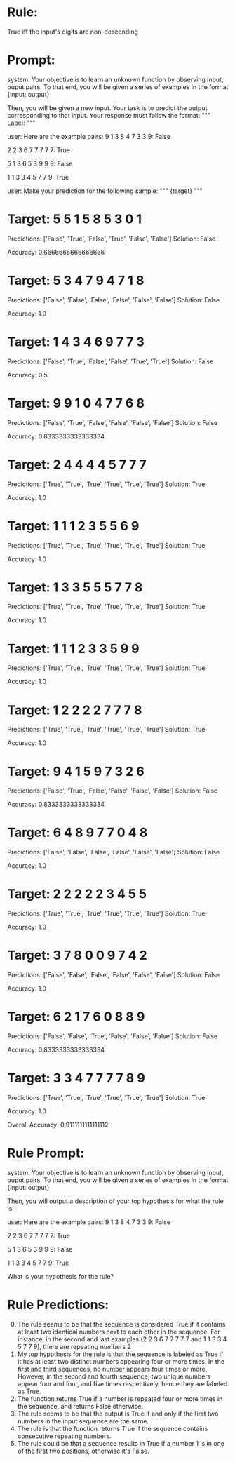 # Rule:
True iff the input's digits are non-descending

# Prompt:
system:
Your objective is to learn an unknown function by observing input, ouput pairs.
To that end, you will be given a series of examples in the format {input: output}

Then, you will be given a new input. Your task is to predict the output corresponding to that input.
Your response must follow the format:
"""
Label: <your prediction>
"""

user:
Here are the example pairs:
9 1 3 8 4 7 3 3 9: False

2 2 3 6 7 7 7 7 7: True

5 1 3 6 5 3 9 9 9: False

1 1 3 3 4 5 7 7 9: True

user:
Make your prediction for the following sample:
"""
{target}
"""

# Target: 5 5 1 5 8 5 3 0 1
Predictions: ['False', 'True', 'False', 'True', 'False', 'False']
Solution: False

Accuracy: 0.6666666666666666

# Target: 5 3 4 7 9 4 7 1 8
Predictions: ['False', 'False', 'False', 'False', 'False', 'False']
Solution: False

Accuracy: 1.0

# Target: 1 4 3 4 6 9 7 7 3
Predictions: ['False', 'True', 'False', 'False', 'True', 'True']
Solution: False

Accuracy: 0.5

# Target: 9 9 1 0 4 7 7 6 8
Predictions: ['False', 'True', 'False', 'False', 'False', 'False']
Solution: False

Accuracy: 0.8333333333333334

# Target: 2 4 4 4 4 5 7 7 7
Predictions: ['True', 'True', 'True', 'True', 'True', 'True']
Solution: True

Accuracy: 1.0

# Target: 1 1 1 2 3 5 5 6 9
Predictions: ['True', 'True', 'True', 'True', 'True', 'True']
Solution: True

Accuracy: 1.0

# Target: 1 3 3 5 5 5 7 7 8
Predictions: ['True', 'True', 'True', 'True', 'True', 'True']
Solution: True

Accuracy: 1.0

# Target: 1 1 1 2 3 3 5 9 9
Predictions: ['True', 'True', 'True', 'True', 'True', 'True']
Solution: True

Accuracy: 1.0

# Target: 1 2 2 2 2 7 7 7 8
Predictions: ['True', 'True', 'True', 'True', 'True', 'True']
Solution: True

Accuracy: 1.0

# Target: 9 4 1 5 9 7 3 2 6
Predictions: ['False', 'True', 'False', 'False', 'False', 'False']
Solution: False

Accuracy: 0.8333333333333334

# Target: 6 4 8 9 7 7 0 4 8
Predictions: ['False', 'False', 'False', 'False', 'False', 'False']
Solution: False

Accuracy: 1.0

# Target: 2 2 2 2 2 3 4 5 5
Predictions: ['True', 'True', 'True', 'True', 'True', 'True']
Solution: True

Accuracy: 1.0

# Target: 3 7 8 0 0 9 7 4 2
Predictions: ['False', 'False', 'False', 'False', 'False', 'False']
Solution: False

Accuracy: 1.0

# Target: 6 2 1 7 6 0 8 8 9
Predictions: ['False', 'False', 'True', 'False', 'False', 'False']
Solution: False

Accuracy: 0.8333333333333334

# Target: 3 3 4 7 7 7 7 8 9
Predictions: ['True', 'True', 'True', 'True', 'True', 'True']
Solution: True

Accuracy: 1.0

Overall Accuracy: 0.9111111111111112

# Rule Prompt:
system:
Your objective is to learn an unknown function by observing input, ouput pairs.
To that end, you will be given a series of examples in the format {input: output}
    
Then, you will output a description of your top hypothesis for what the rule is.

user:
Here are the example pairs:
9 1 3 8 4 7 3 3 9: False

2 2 3 6 7 7 7 7 7: True

5 1 3 6 5 3 9 9 9: False

1 1 3 3 4 5 7 7 9: True

What is your hypothesis for the rule?

# Rule Predictions:
0) The rule seems to be that the sequence is considered True if it contains at least two identical numbers next to each other in the sequence. For instance, in the second and last examples (2 2 3 6 7 7 7 7 7 and 1 1 3 3 4 5 7 7 9), there are repeating numbers 2
1) My top hypothesis for the rule is that the sequence is labeled as True if it has at least two distinct numbers appearing four or more times. In the first and third sequences, no number appears four times or more. However, in the second and fourth sequence, two unique numbers appear four and four, and five times respectively, hence they are labeled as True.
2) The function returns True if a number is repeated four or more times in the sequence, and returns False otherwise.
3) The rule seems to be that the output is True if and only if the first two numbers in the input sequence are the same.
4) The rule is that the function returns True if the sequence contains consecutive repeating numbers.
5) The rule could be that a sequence results in True if a number 1 is in one of the first two positions, otherwise it's False.

